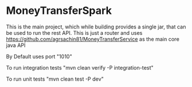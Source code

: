 # MoneyTransferSpark

This is the main project, which while building provides a single jar, that can be used to run the rest API.
This is just a router and uses https://github.com/agrsachin81/MoneyTransferService as the main core java API

By Default uses port "1010"

To run integration tests  "mvn clean verify -P integration-test"
 

To run unit tests  "mvn clean test -P dev"
 


